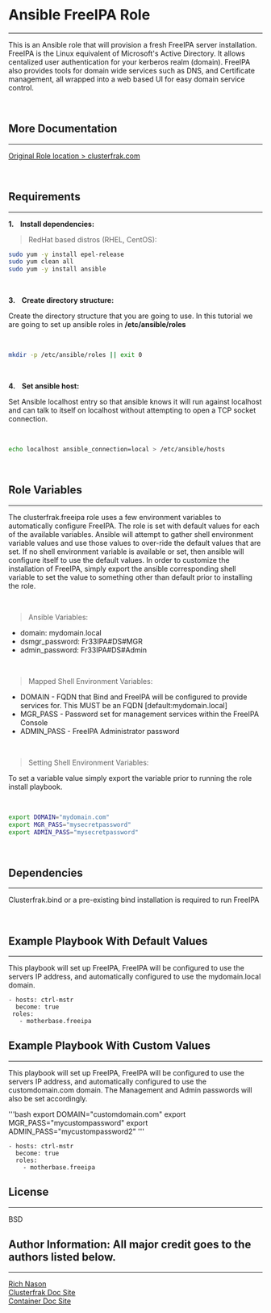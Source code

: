 # Ansible FreeIPA Role
-------

This is an Ansible role that will provision a fresh FreeIPA server installation. FreeIPA is the Linux equivalent of Microsoft's Active Directory. It allows centalized user authentication for your kerberos realm (domain). FreeIPA also provides tools for domain wide services such as DNS, and Certificate management, all wrapped into a web based UI for easy domain service control.

<br>

## More Documentation
-------


[Original Role location > clusterfrak.com](http://clusterfrak.com/devops/ansible/ansible_freeipa/)

<br>

## Requirements
-------

__1. &nbsp;&nbsp; Install dependencies:__ <br>

> RedHat based distros (RHEL, CentOS):

```bash
sudo yum -y install epel-release
sudo yum clean all
sudo yum -y install ansible
```

<br>

__3. &nbsp;&nbsp; Create directory structure:__ <br>

Create the directory structure that you are going to use. In this tutorial we are going to set up ansible roles in __/etc/ansible/roles__

<br>

```bash
mkdir -p /etc/ansible/roles || exit 0
```
<br>

__4. &nbsp;&nbsp; Set ansible host:__

Set Ansible localhost entry so that ansible knows it will run against localhost and can talk to itself on localhost without attempting to open a TCP socket connection. 

<br>

```bash
echo localhost ansible_connection=local > /etc/ansible/hosts
```

<br>

## Role Variables
-------

The clusterfrak.freeipa role uses a few environment variables to automatically configure FreeIPA. The role is set with default values for each of the available variables. Ansible will attempt to gather shell environment variable values and use those values to over-ride the default values that are set. If no shell environment variable is available or set, then ansible will configure itself to use the default values. In order to customize the installation of FreeIPA, simply export the ansible corresponding shell variable to set the value to something other than default prior to installing the role.

<br>

> Ansible Variables:

 - domain: mydomain.local
 - dsmgr_password: Fr33IPA#DS#MGR 
 - admin_password: Fr33IPA#DS#Admin

<br>

> Mapped Shell Environment Variables:

 - DOMAIN - FQDN that Bind and FreeIPA will be configured to provide services for. This MUST be an FQDN [default:mydomain.local]
 - MGR_PASS - Password set for management services within the FreeIPA Console
 - ADMIN_PASS - FreeIPA Administrator password

<br>

 > Setting Shell Environment Variables:

 To set a variable value simply export the variable prior to running the role install playbook.

<br>

```bash
export DOMAIN="mydomain.com"
export MGR_PASS="mysecretpassword"
export ADMIN_PASS="mysecretpassword"
```

 <br>

## Dependencies
-------

Clusterfrak.bind or a pre-existing bind installation is required to run FreeIPA

<br>

## Example Playbook With Default Values
-------

This playbook will set up FreeIPA, FreeIPA will be configured to use the servers IP address, and automatically configured to use the mydomain.local domain.

    - hosts: ctrl-mstr
      become: true
     roles:
       - motherbase.freeipa

## Example Playbook With Custom Values
-------

This playbook will set up FreeIPA, FreeIPA  will be configured to use the servers IP address, and automatically configured to use the customdomain.com domain. The Management and Admin passwords will also be set accordingly.

'''bash
export DOMAIN="customdomain.com"
export MGR_PASS="mycustompassword"
export ADMIN_PASS="mycustompassword2"
'''

    - hosts: ctrl-mstr
      become: true
      roles:
        - motherbase.freeipa

## License
-------

BSD

## Author Information: All major credit goes to the authors listed below.
-------

[Rich Nason](http://nason.co) <br>
[Clusterfrak Doc Site](http://clusterfrak.com) <br>
[Container Doc Site](http://appcontainers.com) <br>

